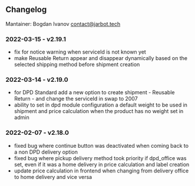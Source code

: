 ## Changelog
Mantainer: Bogdan Ivanov <contact@jarbot.tech>

### 2022-03-15 - v2.19.1
- fix for notice warning when serviceId is not known yet
- make Reusable Return appear and disappear dynamically based on the selected shipping method before shipment creation

### 2022-03-14 - v2.19.0
- for DPD Standard add a new option to create shipment - Reusable Return - and change the serviceId in swap to 2007
- ability to set in dpd module configuration a default weight to be used in shipment and price calculation when the product has no weight set in admin

### 2022-02-07 - v2.18.0
- fixed bug where continue button was deactivated when coming back to a non DPD delivery option
- fixed bug where pickup delivery method took priority if dpd_office was set, even if it was a home delivery in price calculation and label creation
- update price calculation in frontend when changing from delivery office to home delivery and vice versa